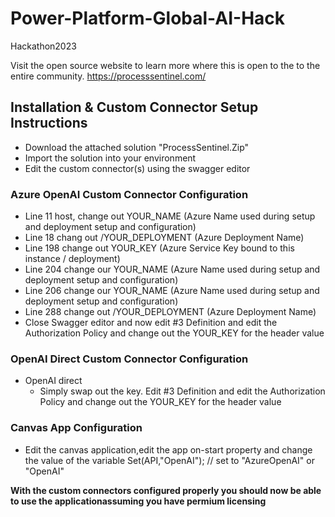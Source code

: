 # Power-Platform-Global-AI-Hack
Hackathon2023

Visit the open source website to learn more where this is open to the to the entire community.
https://processsentinel.com/


## Installation & Custom Connector Setup Instructions

 - Download the attached solution "ProcessSentinel.Zip"
 - Import the solution into your environment
 - Edit the custom connector(s) using the swagger editor

### Azure OpenAI Custom Connector Configuration	 
 - Line 11 host, change out YOUR_NAME (Azure Name used during setup and deployment setup and configuration)
 - Line 18 chang out /YOUR_DEPLOYMENT (Azure Deployment Name)
 - Line 198 change out YOUR_KEY (Azure Service Key bound to this instance / deployment)
 - Line 204 change our YOUR_NAME (Azure Name used during setup and deployment setup and configuration)
 - Line 206 change our YOUR_NAME (Azure Name used during setup and deployment setup and configuration)
 - Line 288 change out /YOUR_DEPLOYMENT (Azure Deployment Name)
 - Close Swagger editor and now edit #3 Definition and edit the Authorization Policy and change out the YOUR_KEY for the header value

### OpenAI Direct Custom Connector Configuration
 - OpenAI direct
	 - Simply swap out the key. Edit #3 Definition and edit the Authorization Policy and change out the YOUR_KEY for the header value

### Canvas App Configuration
 - Edit the canvas application,edit the app on-start property and change the value of the variable Set(API,"OpenAI"); // set to "AzureOpenAI" or "OpenAI"


**With the custom connectors configured properly you should now be able to use the applicationassuming you have permium licensing**
